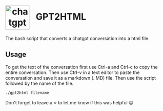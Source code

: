 <h1><img src="https://seeklogo.com/images/C/chatgpt-logo-02AFA704B5-seeklogo.com.png" width="75" 
     height="75" alt="chatgpt logo" style="text-align: center; vertical-align: middle;"> &nbsp; GPT2HTML</h1>

<p>    
The bash script that converts a chatgpt conversation into a html file.
</p>

## Usage
To get the text of the conversation first use Ctrl-a and Ctrl-c to copy the entire conversation. Then use Ctrl-v in a text editor to paste the conversation and save it as a markdown (. MD) file. Then use the script followed by the name of the file.

~~~
./gpt2html filename
~~~

Don't forget to leave a ⭐ to let me know if this was helpful 😊.

